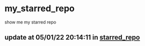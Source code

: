 # my_starred_repo
show me my starred repo

update at 05/01/22 20:14:11 in [starred_repo](./index.html)
---

